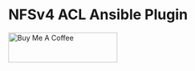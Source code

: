 # NFSv4 ACL Ansible Plugin

<a href="https://www.buymeacoffee.com/ejenkins" target="_blank"><img src="https://cdn.buymeacoffee.com/buttons/v2/default-yellow.png" alt="Buy Me A Coffee" style="height: 60px !important;width: 217px !important;" ></a>

